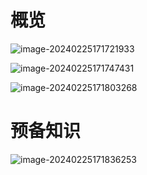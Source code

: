 # 概览

![image-20240225171721933](https://fastly.jsdelivr.net/gh/lqyspace/mypic@master/img1/202402251717020.png)

![image-20240225171747431](https://fastly.jsdelivr.net/gh/lqyspace/mypic@master/img1/202402251717462.png)

![image-20240225171803268](https://fastly.jsdelivr.net/gh/lqyspace/mypic@master/img1/202402251718316.png)



# 预备知识

![image-20240225171836253](https://fastly.jsdelivr.net/gh/lqyspace/mypic@master/img1/202402251718282.png)